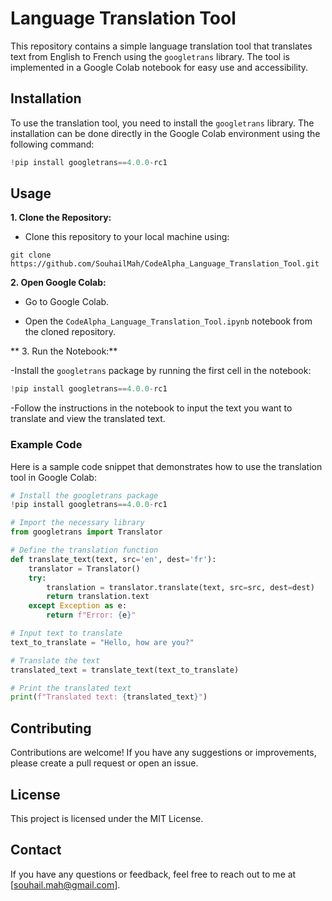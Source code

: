 # Language Translation Tool

This repository contains a simple language translation tool that translates text from English to French using the `googletrans` library. The tool is implemented in a Google Colab notebook for easy use and accessibility.

## Installation

To use the translation tool, you need to install the `googletrans` library. The installation can be done directly in the Google Colab environment using the following command:

```python
!pip install googletrans==4.0.0-rc1
```

## Usage
**1. Clone the Repository:**

- Clone this repository to your local machine using:
```git
git clone https://github.com/SouhailMah/CodeAlpha_Language_Translation_Tool.git
```
**2. Open Google Colab:**

- Go to Google Colab.

- Open the `CodeAlpha_Language_Translation_Tool.ipynb` notebook from the cloned repository.

**  3. Run the Notebook:**

-Install the `googletrans` package by running the first cell in the notebook:
```python
!pip install googletrans==4.0.0-rc1
```

-Follow the instructions in the notebook to input the text you want to translate and view the translated text.

### Example Code
Here is a sample code snippet that demonstrates how to use the translation tool in Google Colab:
```python
# Install the googletrans package
!pip install googletrans==4.0.0-rc1

# Import the necessary library
from googletrans import Translator

# Define the translation function
def translate_text(text, src='en', dest='fr'):
    translator = Translator()
    try:
        translation = translator.translate(text, src=src, dest=dest)
        return translation.text
    except Exception as e:
        return f"Error: {e}"

# Input text to translate
text_to_translate = "Hello, how are you?"

# Translate the text
translated_text = translate_text(text_to_translate)

# Print the translated text
print(f"Translated text: {translated_text}")
```

## Contributing

Contributions are welcome! If you have any suggestions or improvements, please create a pull request or open an issue.

## License

This project is licensed under the MIT License.

## Contact

If you have any questions or feedback, feel free to reach out to me at [souhail.mah@gmail.com].




